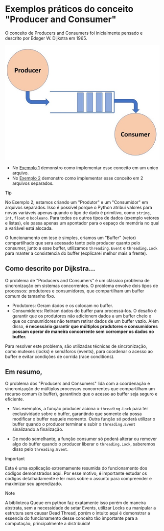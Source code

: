 # Exemplos práticos do conceito "Producer and Consumer"
O conceito de Producers and Consumers foi inicialmente pensado e descrito por Edsger W. Dijkstra em 1965.

![Imagem Producer and Consumer](img1.jpg)

- No [Exemplo 1](https://github.com/AlldDev/Producer-and-Consumer-Example/tree/main/example-1) demonstro como implementar esse conceito em um unico arquivo. 
- No [Exemplo 2](https://github.com/AlldDev/Producer-and-Consumer-Example/tree/main/example-2) demonstro como implementar esse conceito em 2 arquivos separados.

> [!TIP]
> No Exemplo 2, estamos criando um "Produtor" e um "Consumidor" em arquivos separados. Isso é possível porque o Python atribui valores para novas variáveis apenas quando o tipo de dado é primitivo, como `string`, `int`, `float` e `booleano`. Para todos os outros tipos de dados (exemplo vetores e listas), ele passa apenas um apontador para o espaço de memória no qual a variável está alocada.

O funcionamento em tese é simples, criamos um "Buffer" (vetor) compartilhado que sera acessado tanto pelo producer quanto pelo consumer, junto a esse buffer, utilizamos `threading.Event` e `threading.Lock` para manter a consistencia do buffer (explicarei melhor mais a frente).

## Como descrito por Dijkstra... 
O problema de "Producers and Consumers" é um clássico problema de sincronização em sistemas concorrentes. O problema envolve dois tipos de processos: produtores e consumidores, que compartilham um buffer comum de tamanho fixo.
- Produtores: Geram dados e os colocam no buffer.
- Consumidores: Retiram dados do buffer para processá-los.
O desafio é garantir que os produtores não adicionem dados a um buffer cheio e que os consumidores não tentem retirar dados de um buffer vazio. Além disso, <b>é necessário garantir que múltiplos produtores e consumidores possam operar de maneira concorrente sem corromper os dados no buffer.</b>

Para resolver este problema, são utilizadas técnicas de sincronização, como mutexes (locks) e semáforos (events), para coordenar o acesso ao buffer e evitar condições de corrida (race conditions).

## Em resumo, 
O problema dos "Producers and Consumers" lida com a coordenação e sincronização de múltiplos processos concorrentes que compartilham um recurso comum (o buffer), garantindo que o acesso ao buffer seja seguro e eficiente.

- Nos exemplos, a função producer aciona o `threading.Lock` para ter exclusividade sobre o buffer, garantindo que somente ela possa modificar o buffer naquele momento. Outra função só poderá utilizar o buffer quando o producer terminar e subir o `threading.Event` sinalizando a finalização.

- De modo semelhante, a função consumer só poderá alterar ou remover algo do buffer quando o producer liberar o `threading.Lock`, saberemos disso pelo `threading.Event`.

> [!IMPORTANT]
> Esta é uma explicação extremamente resumida do funcionamento dos códigos demonstrados aqui. Por esse motivo, é importante estudar os códigos detalhadamente e ler mais sobre o assunto para compreender e maximizar seu aprendizado.

> [!NOTE]
> A biblioteca Queue em python faz exatamente isso porém de maneira abstrata, sem a necessidade de setar Events, utilizar Locks ou manipular a estrutura sem causar Dead Thread, porém o intuito aqui é demonstrar a essencia do funcionamento desse conceito tão importante para a computação, principalmente a distribuida!

